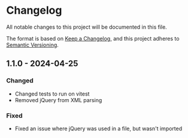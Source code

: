 # Changelog
All notable changes to this project will be documented in this file.

The format is based on [Keep a Changelog](https://keepachangelog.com/en/1.0.0/),
and this project adheres to [Semantic Versioning](https://semver.org/spec/v2.0.0.html).

## 1.1.0 - 2024-04-25

### Changed
- Changed tests to run on vitest
- Removed jQuery from XML parsing

### Fixed
- Fixed an issue where jQuery was used in a file, but wasn't imported
